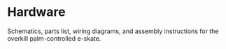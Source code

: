 # Hardware

Schematics, parts list, wiring diagrams, and assembly instructions for the overkill palm-controlled e-skate.
